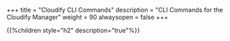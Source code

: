 +++
title = "Cloudify CLI Commands"
description = "CLI Commands for the Cloudify Manager"
weight = 90
alwaysopen = false
+++

{{%children style="h2" description="true"%}}
